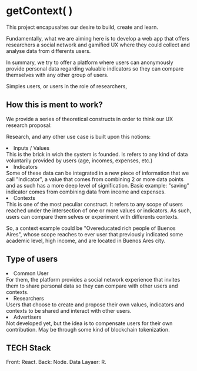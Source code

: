 # getContext( )
This project encapusaltes our desire to build, create and learn. 

Fundamentally, what we are aiming here is to develop a web app that offers researchers a social network and gamified UX where they could collect and analyse data from differents users. 

In summary, we try to offer a platform where users can anonymously provide personal data regarding valuable indicators so they can compare themselves with any other group of users.

Simples users, or users in the role of researchers, 

## How this is ment to work?
We provide a series of theoretical constructs in order to think our UX research proposal:

Research, and any other use case is built upon this notions:

<li>Inputs / Values</li>
This is the brick in wich the system is founded. Is refers to any kind of data voluntarily provided by users (age, incomes, expenses, etc.)

<li>Indicators</li>
Some of these data can be integrated in a new piece of information that we call "Indicator", a value that comes from combining 2 or more data points and as such has a more deep level of signification. Basic example: "saving" indicator comes from combining data from income and expenses. 

<li>Contexts</li>
This is one of the most peculiar construct. It refers to any scope of users reached under the intersection of one or more values or indicators. As such, users can compare them selves or experiment with differents contexts. 

So, a context example could be "Overeducated rich people of Buenos Aires", whose scope reaches to ever user that previously indicated some academic level, high income, and are located in Buenos Ares city.  

## Type of users
<li>Common User</li>
For them, the platform provides a social network experience that invites them to share personal data so they can compare with other users and contexts.

<li>Researchers</li>
Users that choose to create and propose their own values, indicators and contexts to be shared and interact with other users.

<li>Advertisers</li>
Not developed yet, but the idea is to compensate users for their own contribution. May be through some kind of blockchain tokenization.  

## TECH Stack
Front: React.
Back: Node.
Data Layaer: R. 
